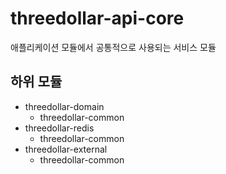# threedollar-api-core

애플리케이션 모듈에서 공통적으로 사용되는 서비스 모듈

## 하위 모듈
- threedollar-domain
    - threedollar-common
- threedollar-redis
    - threedollar-common
- threedollar-external
    - threedollar-common
